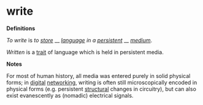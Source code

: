 # write

**Definitions**

_To write_ is _to_ [_store_](https://github.com/gcassel/Modular-Organization-Terminology/blob/master/terms/store.md) __ [_language_](https://github.com/gcassel/Modular-Organization-Terminology/blob/master/terms/language.md) _in a_ [_persistent_](https://github.com/gcassel/Modular-Organization-Terminology/blob/master/terms/persist.md) __ [_medium_](https://github.com/gcassel/Modular-Organization-Terminology/blob/master/terms/media.md).

_Written_ is a [trait](https://github.com/gcassel/Modular-Organization-Terminology/blob/master/terms/trait.md) of language which is held in persistent media.

**Notes**

For most of human history, all media was entered purely in solid physical forms; in [digital](https://github.com/gcassel/Modular-Organization-Terminology/blob/master/terms/digital.md) [networking](https://github.com/gcassel/Modular-Organization-Terminology/blob/master/terms/network.md), writing is often still microscopically encoded in physical forms (e.g. persistent [structural](https://github.com/gcassel/Modular-Organization-Terminology/blob/master/terms/form.md) changes in circuitry), but can also exist evanescently as (nomadic) electrical signals.
